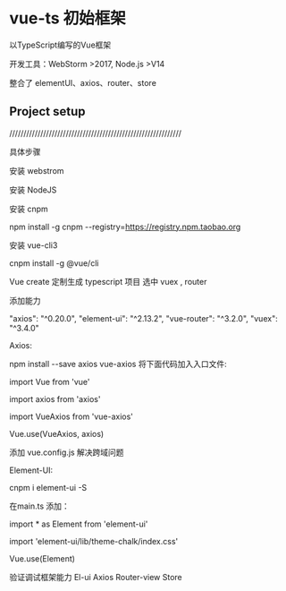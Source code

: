 # vue-ts 初始框架


以TypeScript编写的Vue框架

开发工具：WebStorm >2017, Node.js >V14

整合了 elementUI、axios、router、store

## Project setup
/////////////////////////////////////////////////////////////

具体步骤

安装 webstrom

安装 NodeJS

安装 cnpm

npm install -g cnpm --registry=https://registry.npm.taobao.org

安装 vue-cli3

cnpm install -g @vue/cli

Vue create 定制生成 typescript 项目
选中 vuex , router

添加能力

  "axios": "^0.20.0",
  "element-ui": "^2.13.2",
  "vue-router": "^3.2.0",
  "vuex": "^3.4.0"


Axios:

npm install --save axios vue-axios
将下面代码加入入口文件:

import Vue from 'vue'

import axios from 'axios'

import VueAxios from 'vue-axios'

Vue.use(VueAxios, axios)

添加 vue.config.js 解决跨域问题


Element-UI:

cnpm i element-ui -S

在main.ts 添加：

import * as Element from 'element-ui'

import 'element-ui/lib/theme-chalk/index.css'

Vue.use(Element)




验证调试框架能力
El-ui
Axios
Router-view
Store